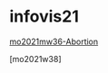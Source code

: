 # infovis21
[mo2021mw36-Abortion](https://marcosrojasitba.github.io/infovis21/mom2021w36)

[mo2021w38]

